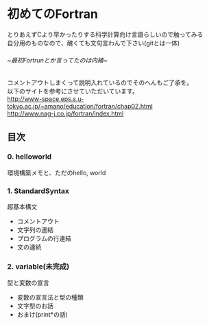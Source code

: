 # 初めてのFortran
とりあえずCより早かったりする科学計算向け言語らしいので触ってみる  
自分用のものなので、醜くても文句言わんで下さい(gitとは一体)  
###### ~最初Fortrunとか言ってたのは内緒~

コメントアウトしまくって説明入れているのでそのへんもご了承を。  
以下のサイトを参考にさせていただいています。  
http://www-space.eps.s.u-tokyo.ac.jp/~amano/education/fortran/chap02.html  
http://www.nag-j.co.jp/fortran/index.html

## 目次
### 0. helloworld
環境構築メモと、ただのhello, world
### 1. StandardSyntax
超基本構文
- コメントアウト
- 文字列の連結
- プログラムの行連結
- 文の連続
### 2. variable(未完成)
型と変数の宣言
- 変数の宣言法と型の種類
- 文字型のお話
- おまけ(print*の話)
